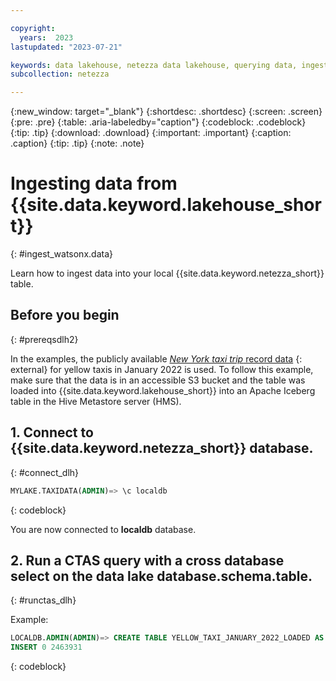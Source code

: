 ```yaml
---

copyright:
  years:  2023
lastupdated: "2023-07-21"

keywords: data lakehouse, netezza data lakehouse, querying data, ingesting data with nps and watsonx.data
subcollection: netezza

---
```


{:new_window: target="_blank"}
{:shortdesc: .shortdesc}
{:screen: .screen}
{:pre: .pre}
{:table: .aria-labeledby="caption"}
{:codeblock: .codeblock}
{:tip: .tip}
{:download: .download}
{:important: .important}
{:caption: .caption}
{:tip: .tip}
{:note: .note}

# Ingesting data from {{site.data.keyword.lakehouse_short}}
{: #ingest_watsonx.data}

Learn how to ingest data into your local {{site.data.keyword.netezza_short}} table.

## Before you begin
{: #prereqsdlh2}

In the examples, the publicly available [*New York taxi trip* record data](https://www.nyc.gov:443/site/tlc/about/tlc-trip-record-data.page) {: external} for yellow taxis in January 2022 is used. To follow this example, make sure that the data is in an accessible S3 bucket and the table was loaded into {{site.data.keyword.lakehouse_short}} into an Apache Iceberg table in the Hive Metastore server (HMS).

## 1. Connect to {{site.data.keyword.netezza_short}} database.
{: #connect_dlh}

```sql
MYLAKE.TAXIDATA(ADMIN)=> \c localdb
```
{: codeblock}

You are now connected to **localdb** database.

## 2. Run a CTAS query with a cross database **select** on the data lake database.schema.table.
{: #runctas_dlh}

Example:

```sql
LOCALDB.ADMIN(ADMIN)=> CREATE TABLE YELLOW_TAXI_JANUARY_2022_LOADED AS SELECT * FROM MYLAKE.TAXIDATA.YELLOW_TAXI_JANUARY_2022;
INSERT 0 2463931
```
{: codeblock}
